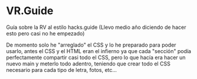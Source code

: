# VR.Guide
Guía sobre la RV al estilo hacks.guide (Llevo medio año diciendo de hacer esto pero casi no he empezado)

De momento solo he "arreglado" el CSS y lo he preparado para poder usarlo, antes el CSS y el HTML eran el infierno ya que cada "sección" podía perfectamente compartir casi todo el CSS, pero lo que hacía era hacer un nuevo main y meterlo todo adentro, teniendo que crear todo el CSS necesario para cada tipo de letra, fotos, etc...

